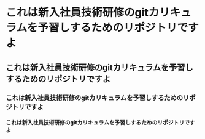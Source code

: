 # これは新入社員技術研修のgitカリキュラムを予習しするためのリポジトリですよ

## これは新入社員技術研修のgitカリキュラムを予習しするためのリポジトリですよ

### これは新入社員技術研修のgitカリキュラムを予習しするためのリポジトリですよ

#### これは新入社員技術研修のgitカリキュラムを予習しするためのリポジトリですよ